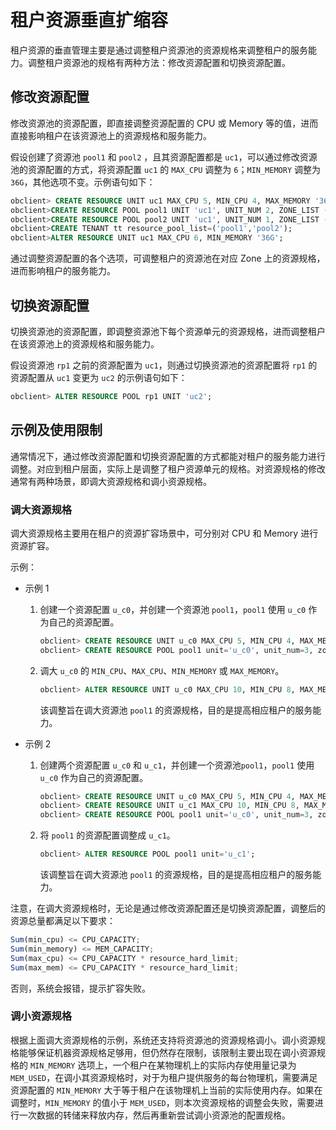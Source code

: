# 租户资源垂直扩缩容

租户资源的垂直管理主要是通过调整租户资源池的资源规格来调整租户的服务能力。调整租户资源池的规格有两种方法：修改资源配置和切换资源配置。

## 修改资源配置

修改资源池的资源配置，即直接调整资源配置的 CPU 或 Memory 等的值，进而直接影响租户在该资源池上的资源规格和服务能力。

假设创建了资源池 `pool1` 和 `pool2` ，且其资源配置都是 `uc1`，可以通过修改资源池的资源配置的方式，将资源配置 `uc1` 的 `MAX_CPU` 调整为 `6`；`MIN_MEMORY` 调整为 `36G`，其他选项不变。示例语句如下：

```sql
obclient> CREATE RESOURCE UNIT uc1 MAX_CPU 5, MIN_CPU 4, MAX_MEMORY '36G', MIN_MEMORY '32G', MAX_IOPS 128, MIN_IOPS 128, MAX_DISK_SIZE '2T', MAX_SESSION_NUM 64;
obclient>CREATE RESOURCE POOL pool1 UNIT 'uc1', UNIT_NUM 2, ZONE_LIST ('z1', 'z2');
obclient>CREATE RESOURCE POOL pool2 UNIT 'uc1', UNIT_NUM 1, ZONE_LIST ('z3');
obclient>CREATE TENANT tt resource_pool_list=('pool1','pool2');
obclient>ALTER RESOURCE UNIT uc1 MAX_CPU 6, MIN_MEMORY '36G';
```

通过调整资源配置的各个选项，可调整租户的资源池在对应 Zone 上的资源规格，进而影响租户的服务能力。

## 切换资源配置

切换资源池的资源配置，即调整资源池下每个资源单元的资源规格，进而调整租户在该资源池上的资源规格和服务能力。

假设资源池 `rp1` 之前的资源配置为 `uc1`，则通过切换资源池的资源配置将 `rp1` 的资源配置从 `uc1` 变更为 `uc2` 的示例语句如下：

```sql
obclient> ALTER RESOURCE POOL rp1 UNIT 'uc2';
```

## 示例及使用限制

通常情况下，通过修改资源配置和切换资源配置的方式都能对租户的服务能力进行调整。对应到租户层面，实际上是调整了租户资源单元的规格。对资源规格的修改通常有两种场景，即调大资源规格和调小资源规格。

### 调大资源规格

调大资源规格主要用在租户的资源扩容场景中，可分别对 CPU 和 Memory 进行资源扩容。

示例：

* 示例 1

  1. 创建一个资源配置 `u_c0`，并创建一个资源池 `pool1`，`pool1` 使用 `u_c0` 作为自己的资源配置。

     ```sql
     obclient> CREATE RESOURCE UNIT u_c0 MAX_CPU 5, MIN_CPU 4, MAX_MEMORY '36G', MIN_MEMORY '32G', MAX_IOPS 128, MIN_IOPS 128, MAX_DISK_SIZE '2T', MAX_SESSION_NUM 64;
     obclient> CREATE RESOURCE POOL pool1 unit='u_c0', unit_num=3, zone_list=('z1','z2','z3');
     ```

  2. 调大 `u_c0` 的 `MIN_CPU`、`MAX_CPU`、`MIN_MEMORY` 或 `MAX_MEMORY`。

     ```sql
     obclient> ALTER RESOURCE UNIT u_c0 MAX_CPU 10, MIN_CPU 8, MAX_MEMORY '72G', MIN_MEMORY '64G';
     ```

     该调整旨在调大资源池 `pool1` 的资源规格，目的是提高相应租户的服务能力。

* 示例 2

  1. 创建两个资源配置 `u_c0` 和 `u_c1`，并创建一个资源池`pool1`，`pool1` 使用 `u_c0` 作为自己的资源配置。

     ```sql
     obclient> CREATE RESOURCE UNIT u_c0 MAX_CPU 5, MIN_CPU 4, MAX_MEMORY '36G', MIN_MEMORY '32G', MAX_IOPS 128, MIN_IOPS 128, MAX_DISK_SIZE '2T', MAX_SESSION_NUM 64;
     obclient> CREATE RESOURCE UNIT u_c1 MAX_CPU 10, MIN_CPU 8, MAX_MEMORY '72G', MIN_MEMORY '64G', MAX_IOPS 128, MIN_IOPS 128, MAX_DISK_SIZE '2T', MAX_SESSION_NUM 64;
     obclient> CREATE RESOURCE POOL pool1 unit='u_c0', unit_num=3, zone_list=('z1','z2','z3');
     ```

  2. 将 `pool1` 的资源配置调整成 `u_c1`。

     ```sql
     obclient> ALTER RESOURCE POOL pool1 unit='u_c1';
     ```

     该调整旨在调大资源池 `pool1` 的资源规格，目的是提高相应租户的服务能力。

注意，在调大资源规格时，无论是通过修改资源配置还是切换资源配置，调整后的资源总量都满足以下要求：

```javascript
Sum(min_cpu) <= CPU_CAPACITY;
Sum(min_memory) <= MEM_CAPACITY;
Sum(max_cpu) <= CPU_CAPACITY * resource_hard_limit;
Sum(max_mem) <= CPU_CAPACITY * resource_hard_limit;
```

否则，系统会报错，提示扩容失败。

### 调小资源规格

根据上面调大资源规格的示例，系统还支持将资源池的资源规格调小。调小资源规格能够保证机器资源规格足够用，但仍然存在限制，该限制主要出现在调小资源规格的 `MIN_MEMORY` 选项上，一个租户在某物理机上的实际内存使用量记录为 `MEM_USED`，在调小其资源规格时，对于为租户提供服务的每台物理机，需要满足资源配置的 `MIN_MEMORY` 大于等于租户在该物理机上当前的实际使用内存。如果在调整时，`MIN_MEMORY` 的值小于 `MEM_USED`，则本次资源规格的调整会失败，需要进行一次数据的转储来释放内存，然后再重新尝试调小资源池的配置规格。
